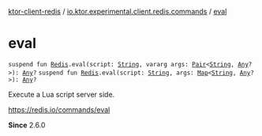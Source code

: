 [ktor-client-redis](../index.md) / [io.ktor.experimental.client.redis.commands](index.md) / [eval](./eval.md)

# eval

`suspend fun `[`Redis`](../io.ktor.experimental.client.redis/-redis/index.md)`.eval(script: `[`String`](https://kotlinlang.org/api/latest/jvm/stdlib/kotlin/-string/index.html)`, vararg args: `[`Pair`](https://kotlinlang.org/api/latest/jvm/stdlib/kotlin/-pair/index.html)`<`[`String`](https://kotlinlang.org/api/latest/jvm/stdlib/kotlin/-string/index.html)`, `[`Any`](https://kotlinlang.org/api/latest/jvm/stdlib/kotlin/-any/index.html)`?>): `[`Any`](https://kotlinlang.org/api/latest/jvm/stdlib/kotlin/-any/index.html)`?`
`suspend fun `[`Redis`](../io.ktor.experimental.client.redis/-redis/index.md)`.eval(script: `[`String`](https://kotlinlang.org/api/latest/jvm/stdlib/kotlin/-string/index.html)`, args: `[`Map`](https://kotlinlang.org/api/latest/jvm/stdlib/kotlin.collections/-map/index.html)`<`[`String`](https://kotlinlang.org/api/latest/jvm/stdlib/kotlin/-string/index.html)`, `[`Any`](https://kotlinlang.org/api/latest/jvm/stdlib/kotlin/-any/index.html)`?>): `[`Any`](https://kotlinlang.org/api/latest/jvm/stdlib/kotlin/-any/index.html)`?`

Execute a Lua script server side.

https://redis.io/commands/eval

**Since**
2.6.0

